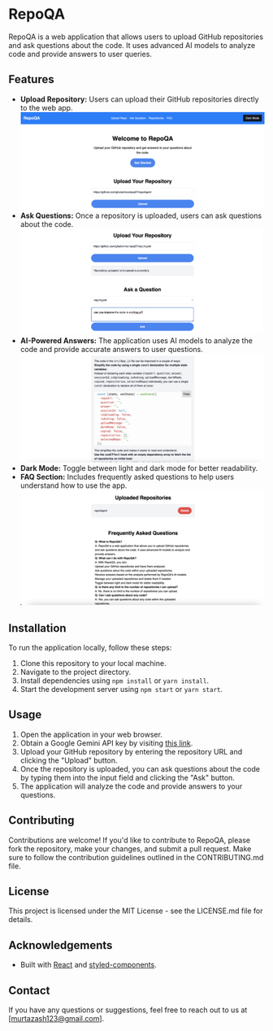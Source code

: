 # RepoQA

RepoQA is a web application that allows users to upload GitHub repositories and ask questions about the code. It uses advanced AI models to analyze code and provide answers to user queries.

## Features

- **Upload Repository:** Users can upload their GitHub repositories directly to the web app.
![homepage](https://github.com/ghulammurtaza27/repoAgent/blob/main/screenshots/Screenshot%202024-05-19%20at%202.58.07%20AM.png "Homepage")
- **Ask Questions:** Once a repository is uploaded, users can ask questions about the code.
![questions](https://github.com/ghulammurtaza27/repoAgent/blob/main/screenshots/Screenshot%202024-05-19%20at%203.01.55%20AM.png "Ask Questions")
- **AI-Powered Answers:** The application uses AI models to analyze the code and provide accurate answers to user questions.
![answers](https://github.com/ghulammurtaza27/repoAgent/blob/main/screenshots/Screenshot%202024-05-19%20at%203.04.23%20AM.png "Answers")
- **Dark Mode:** Toggle between light and dark mode for better readability.
- **FAQ Section:** Includes frequently asked questions to help users understand how to use the app.
![FAQ](https://github.com/ghulammurtaza27/repoAgent/blob/main/screenshots/Screenshot%202024-05-19%20at%203.04.52%20AM.png "FAQ")

## Installation

To run the application locally, follow these steps:

1. Clone this repository to your local machine.
2. Navigate to the project directory.
3. Install dependencies using `npm install` or `yarn install`.
4. Start the development server using `npm start` or `yarn start`.

## Usage

1. Open the application in your web browser.
2. Obtain a Google Gemini API key by visiting [this link](https://aistudio.google.com/app/apikey).
3. Upload your GitHub repository by entering the repository URL and clicking the "Upload" button.
4. Once the repository is uploaded, you can ask questions about the code by typing them into the input field and clicking the "Ask" button.
5. The application will analyze the code and provide answers to your questions.






## Contributing

Contributions are welcome! If you'd like to contribute to RepoQA, please fork the repository, make your changes, and submit a pull request. Make sure to follow the contribution guidelines outlined in the CONTRIBUTING.md file.

## License

This project is licensed under the MIT License - see the LICENSE.md file for details.

## Acknowledgements

- Built with [React](https://reactjs.org) and [styled-components](https://styled-components.com).

## Contact

If you have any questions or suggestions, feel free to reach out to us at [murtazash123@gmail.com].

